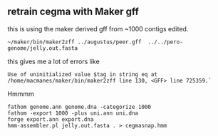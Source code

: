 retrain cegma with Maker gff
---------------

this is using the maker derived gff from ~1000 contigs edited.

    ~/maker/bin/maker2zff ../augustus/peer.gff  ../../pero-genome/jelly.out.fasta
 
this gives me a lot of errors like 

	Use of uninitialized value $tag in string eq at /home/macmanes/maker/bin/maker2zff line 130, <GFF> line 725359.` 

Hmmmm
  
    fathom genome.ann genome.dna -categorize 1000
    fathom -export 1000 -plus uni.ann uni.dna
    forge export.ann export.dna
    hmm-assembler.pl jelly.out.fasta . > cegmasnap.hmm
